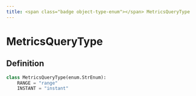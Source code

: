 ```yaml
---
title: <span class="badge object-type-enum"></span> MetricsQueryType
---
```

# <span class="badge object-type-enum"></span> MetricsQueryType

## Definition

```python
class MetricsQueryType(enum.StrEnum):
    RANGE = "range"
    INSTANT = "instant"
```
